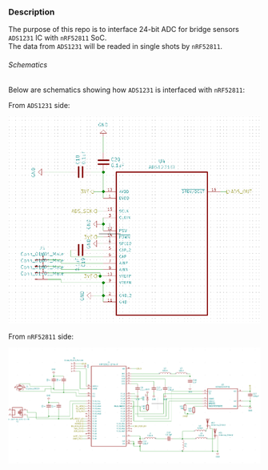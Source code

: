 ### Description
The purpose of this repo is to interface 24-bit ADC for bridge sensors 
`ADS1231` IC with `nRF52811` SoC. \
The data from `ADS1231` will be readed in single shots by `nRF52811`.

###### Schematics
Below are schematics showing how `ADS1231` is interfaced with `nRF52811`:

From `ADS1231` side:

![ADS1231\_side](docs/ADS1231.png)

From `nRF52811` side:

![nRF52811\_side](docs/nRF52811.png)
